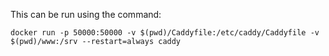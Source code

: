 This can be run using the command:

```shell
docker run -p 50000:50000 -v $(pwd)/Caddyfile:/etc/caddy/Caddyfile -v $(pwd)/www:/srv --restart=always caddy
```

